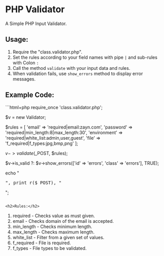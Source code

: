 PHP Validator
=============

A Simple PHP Input Validator.

<h2>Usage:</h2>

1. Require the "class.validator.php".
2. Set the rules according to your field names with pipe ```|``` and sub-rules with Colon ```:```
3. Call the method ```validate``` with your input data and rules.
4. When validation fails, use ```show_errors``` method to display error messages.

<h2>Example Code:</h2>
```html+php
require_once 'class.validator.php';

$v = new Validator;

$rules = [
    'email'         =>  'required|email:zayn.com',
    'password'      =>  'required|min_length:8|max_length:30',
    'environment'   =>  'required|white_list:admin,user,guest',
    'file'          =>  'f_required|f_types:jpg,bmp,png'
];

$v->validate($_POST, $rules);

$v->is_valid ?: $v->show_errors(['id' => 'errors', 'class' => 'errors'], TRUE);

echo "<pre>", print_r($_POST), "</pre>";

```

<h2>Rules:</h2>
```
1. required     -   Checks value as must given.
2. email        -   Checks domain of the email is accepted.
3. min_length   -   Checks minimum length.
4. max_length   -   Checks maximum length.
5. white_list   -   Filter from a given set of values.
6. f_required   -   File is required.
7. f_types      -   File types to be validated.
```
